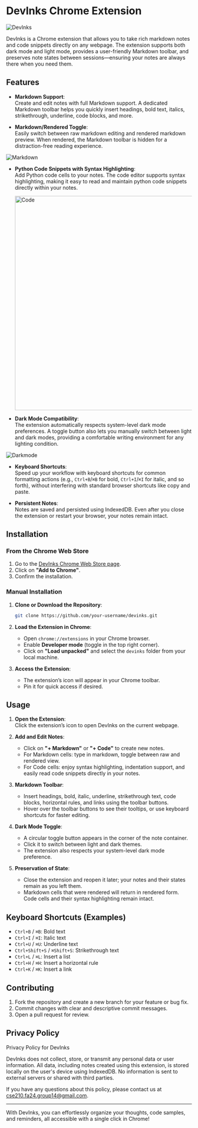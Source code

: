 # DevInks Chrome Extension

![DevInks](https://github.com/user-attachments/assets/7f31b63d-8ebf-4bd7-b350-a5b93b8df165)

DevInks is a Chrome extension that allows you to take rich markdown notes and code snippets directly on any webpage. The extension supports both dark mode and light mode, provides a user-friendly Markdown toolbar, and preserves note states between sessions—ensuring your notes are always there when you need them.

## Features

- **Markdown Support**:  
  Create and edit notes with full Markdown support. A dedicated Markdown toolbar helps you quickly insert headings, bold text, italics, strikethrough, underline, code blocks, and more.

- **Markdown/Rendered Toggle**:  
Easily switch between raw markdown editing and rendered markdown preview. When rendered, the Markdown toolbar is hidden for a distraction-free reading experience.

![Markdown](admin/pictures/markdown.gif)

- **Python Code Snippets with Syntax Highlighting**:  
  Add Python code cells to your notes. The code editor supports syntax highlighting, making it easy to read and maintain python code snippets directly within your notes.

  <img src="admin/pictures/code.png" alt="Code" width="500" height="580">

- **Dark Mode Compatibility**:  
  The extension automatically respects system-level dark mode preferences. A toggle button also lets you manually switch between light and dark modes, providing a comfortable writing environment for any lighting condition.

![Darkmode](admin/pictures/darkmode.gif)

- **Keyboard Shortcuts**:  
  Speed up your workflow with keyboard shortcuts for common formatting actions (e.g., `Ctrl+B`/`⌘B` for bold, `Ctrl+I`/`⌘I` for italic, and so forth), without interfering with standard browser shortcuts like copy and paste.

- **Persistent Notes**:  
  Notes are saved and persisted using IndexedDB. Even after you close the extension or restart your browser, your notes remain intact.

## Installation

### From the Chrome Web Store

1. Go to the [DevInks Chrome Web Store page](https://chrome.google.com/webstore).
2. Click on **"Add to Chrome"**.
3. Confirm the installation.

### Manual Installation

1. **Clone or Download the Repository**:
   ```bash
   git clone https://github.com/your-username/devinks.git
   ```
   
2. **Load the Extension in Chrome**:
   - Open `chrome://extensions` in your Chrome browser.
   - Enable **Developer mode** (toggle in the top right corner).
   - Click on **"Load unpacked"** and select the `devinks` folder from your local machine.

3. **Access the Extension**:
   - The extension’s icon will appear in your Chrome toolbar.
   - Pin it for quick access if desired.

## Usage

1. **Open the Extension**:  
   Click the extension’s icon to open DevInks on the current webpage.

2. **Add and Edit Notes**:
   - Click on **"+ Markdown"** or **"+ Code"** to create new notes.
   - For Markdown cells: type in markdown, toggle between raw and rendered view.
   - For Code cells: enjoy syntax highlighting, indentation support, and easily read code snippets directly in your notes.

3. **Markdown Toolbar**:
   - Insert headings, bold, italic, underline, strikethrough text, code blocks, horizontal rules, and links using the toolbar buttons.
   - Hover over the toolbar buttons to see their tooltips, or use keyboard shortcuts for faster editing.

4. **Dark Mode Toggle**:
   - A circular toggle button appears in the corner of the note container.
   - Click it to switch between light and dark themes.
   - The extension also respects your system-level dark mode preference.

5. **Preservation of State**:
   - Close the extension and reopen it later; your notes and their states remain as you left them.
   - Markdown cells that were rendered will return in rendered form. Code cells and their syntax highlighting remain intact.

## Keyboard Shortcuts (Examples)

- `Ctrl+B` / `⌘B`: Bold text  
- `Ctrl+I` / `⌘I`: Italic text  
- `Ctrl+U` / `⌘U`: Underline text  
- `Ctrl+Shift+S` / `⌘Shift+S`: Strikethrough text  
- `Ctrl+L` / `⌘L`: Insert a list  
- `Ctrl+H` / `⌘H`: Insert a horizontal rule  
- `Ctrl+K` / `⌘K`: Insert a link

## Contributing

1. Fork the repository and create a new branch for your feature or bug fix.
2. Commit changes with clear and descriptive commit messages.
3. Open a pull request for review.

## Privacy Policy
Privacy Policy for DevInks

DevInks does not collect, store, or transmit any personal data or user information. All data, including notes created using this extension, is stored locally on the user's device using IndexedDB. No information is sent to external servers or shared with third parties.

If you have any questions about this policy, please contact us at [cse210.fa24.group14@gmail.com](mailto:cse210.fa24.group14@gmail.com).


---

With DevInks, you can effortlessly organize your thoughts, code samples, and reminders, all accessible with a single click in Chrome!
